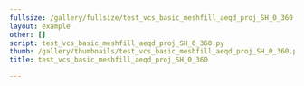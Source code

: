 ```yaml
---
fullsize: /gallery/fullsize/test_vcs_basic_meshfill_aeqd_proj_SH_0_360.png
layout: example
other: []
script: test_vcs_basic_meshfill_aeqd_proj_SH_0_360.py
thumb: /gallery/thumbnails/test_vcs_basic_meshfill_aeqd_proj_SH_0_360.png
title: test_vcs_basic_meshfill_aeqd_proj_SH_0_360

---
```

